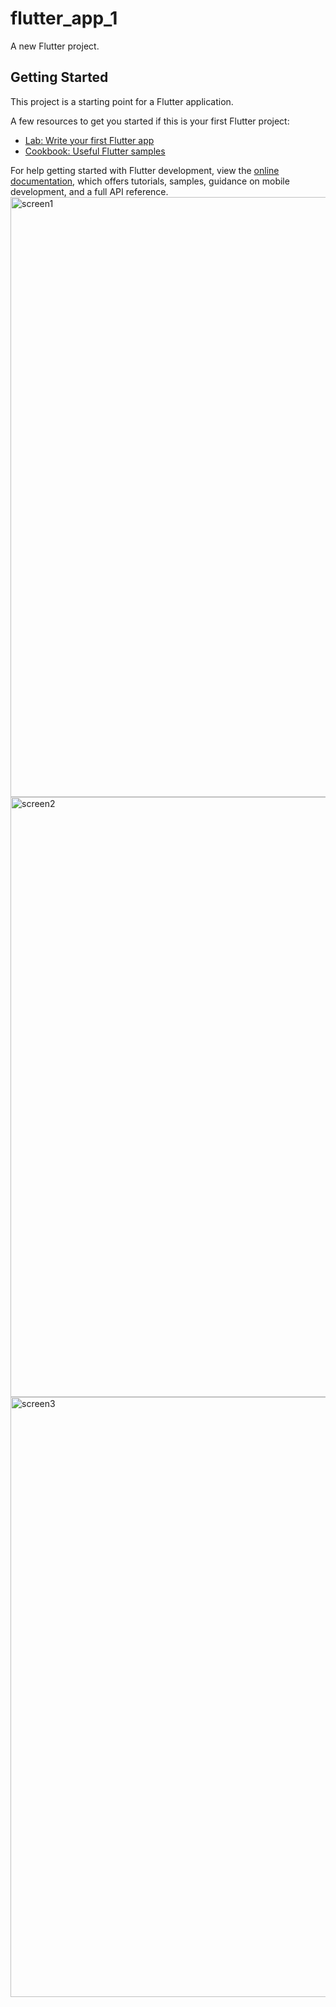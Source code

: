 # flutter_app_1

A new Flutter project.

## Getting Started

This project is a starting point for a Flutter application.

A few resources to get you started if this is your first Flutter project:

- [Lab: Write your first Flutter app](https://docs.flutter.dev/get-started/codelab)
- [Cookbook: Useful Flutter samples](https://docs.flutter.dev/cookbook)

For help getting started with Flutter development, view the
[online documentation](https://docs.flutter.dev/), which offers tutorials,
samples, guidance on mobile development, and a full API reference.
<img width="960" alt="screen1" src="https://user-images.githubusercontent.com/80680371/176999719-51bec8e0-cd47-436e-b454-c04c54dc1eb5.png">
<img width="960" alt="screen2" src="https://user-images.githubusercontent.com/80680371/176999746-3b9d7e41-72d7-49d7-9c18-d31b100cbad3.png">
<img width="960" alt="screen3" src="https://user-images.githubusercontent.com/80680371/176999765-9ddf3900-558b-4098-a9cd-c227fb63be0c.png">
